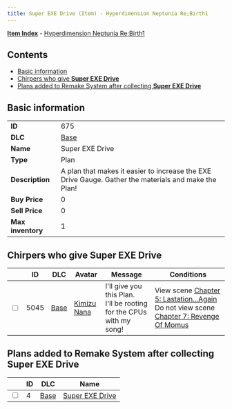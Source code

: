 ```yaml
---
title: Super EXE Drive (Item) - Hyperdimension Neptunia Re;Birth1
---
```


[**Item Index**](/neptunia/rb1/item/index.html) - [Hyperdimension Neptunia Re;Birth1](/neptunia/rb1)

## Contents

- [Basic information](#basic-information)
- [Chirpers who give **Super EXE Drive**](#chirpers-who-give-super-exe-drive)
- [Plans added to Remake System after collecting **Super EXE Drive**](#plans-added-to-remake-system-after-collecting-super-exe-drive)

## Basic information

|   |   |
| -- | -- |
| **ID** | 675 |
| **DLC** | [Base](/neptunia/rb1/dlc/1-base.html) |
| **Name** | Super EXE Drive |
| **Type** | Plan |
| **Description** | A plan that makes it easier to increase the EXE Drive Gauge. Gather the materials and make the Plan! |
| **Buy Price** | 0 |
| **Sell Price** | 0 |
| **Max inventory** | 1 |


## Chirpers who give **Super EXE Drive**

|    | ID | DLC | Avatar | Message | Conditions |
| -- | -- | --- | ------ | ------- | ---------- |
| <input type="checkbox" id="rb1-chirper-event-1-5045" class="trackbox" /> | 5045 | [Base](/neptunia/rb1/dlc/1-base.html) | [Kimizu Nana](/neptunia/rb1/undefined/1-223-kimizu-nana.html) | I'll give you this Plan.<br />I'll be rooting for the CPUs with my song! | View scene [Chapter 5: Lastation...Again](/neptunia/rb1/scene/1-501-chapter-5-lastation-again.html)<br />Do not view scene [Chapter 7: Revenge Of Momus](/neptunia/rb1/scene/1-727-chapter-7-revenge-of-momus.html) |


## Plans added to Remake System after collecting **Super EXE Drive**

|    | ID | DLC | Name |
| -- | -- | --- | ---- |
| <input type="checkbox" id="rb1-remake-1-4" class="trackbox" /> | 4 | [Base](/neptunia/rb1/dlc/1-base.html) | [Super EXE Drive](/neptunia/rb1/remake/1-4-super-exe-drive.html) |
